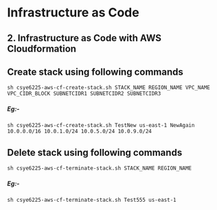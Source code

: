 # Infrastructure as Code

## 2. Infrastructure as Code with AWS Cloudformation

## Create stack using following commands

`sh csye6225-aws-cf-create-stack.sh STACK_NAME REGION_NAME VPC_NAME VPC_CIDR_BLOCK SUBNETCIDR1 SUBNETCIDR2 SUBNETCIDR3`

##### Eg:- 

`sh csye6225-aws-cf-create-stack.sh TestNew us-east-1 NewAgain 10.0.0.0/16 10.0.1.0/24 10.0.5.0/24 10.0.9.0/24`

## Delete stack using following commands

`sh csye6225-aws-cf-terminate-stack.sh STACK_NAME REGION_NAME`

##### Eg:- 

`sh csye6225-aws-cf-terminate-stack.sh Test555 us-east-1`